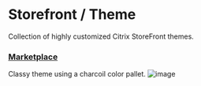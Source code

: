 # Storefront / Theme
Collection of highly customized Citrix StoreFront themes.

### [Marketplace](marketplace)
Classy theme using a charcoil color pallet.
![image](https://github.com/virtualizebrief/collection/assets/153381859/8c8c4943-5c14-4b78-a7c8-b35a55706586)

